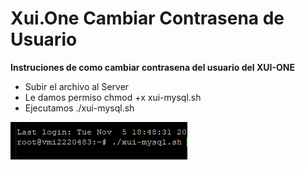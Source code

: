 # Xui.One Cambiar Contrasena de Usuario

**Instruciones de como cambiar contrasena del usuario del XUI-ONE**

- Subir el archivo al Server
- Le damos permiso chmod +x xui-mysql.sh
- Ejecutamos ./xui-mysql.sh

![run](readme-images/run.png)